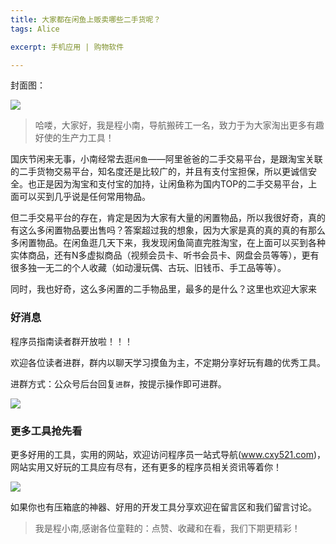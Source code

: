 ```yaml
---
title: 大家都在闲鱼上贩卖哪些二手货呢？
tags: Alice

excerpt: 手机应用 | 购物软件

---
```


封面图：

![](https://navtool.gitee.io/blog/assets/imgs/20220922/00.jpg)


> 哈喽，大家好，我是程小南，导航搬砖工一名，致力于为大家淘出更多有趣好使的生产力工具！

国庆节闲来无事，小南经常去逛`闲鱼`——阿里爸爸的二手交易平台，是跟淘宝关联的二手货物交易平台，知名度还是比较广的，并且有支付宝担保，所以更诚信安全。也正是因为淘宝和支付宝的加持，让闲鱼称为国内TOP的二手交易平台，上面可以买到几乎说是任何常用物品。

但二手交易平台的存在，肯定是因为大家有大量的闲置物品，所以我很好奇，真的有这么多闲置物品要出售吗？答案超过我的想象，因为大家是真的真的真的有那么多闲置物品。在闲鱼逛几天下来，我发现闲鱼简直完胜淘宝，在上面可以买到各种实体商品，还有N多虚拟商品（视频会员卡、听书会员卡、网盘会员等等），更有很多独一无二的个人收藏（如动漫玩偶、古玩、旧钱币、手工品等等）。

同时，我也好奇，这么多闲置的二手物品里，最多的是什么？这里也欢迎大家来

### 好消息

程序员指南读者群开放啦！！！

欢迎各位读者进群，群内以聊天学习摸鱼为主，不定期分享好玩有趣的优秀工具。

进群方式：公众号后台回复`进群`，按提示操作即可进群。

![](https://navtool.gitee.io/blog/assets/imgs/erweima.jpg)

### 更多工具抢先看

更多好用的工具，实用的网站，欢迎访问程序员一站式导航(www.cxy521.com)，网站实用又好玩的工具应有尽有，还有更多的程序员相关资讯等着你！

![](https://navtool.gitee.io/blog/assets/imgs/wangzhan.png)

如果你也有压箱底的神器、好用的开发工具分享欢迎在留言区和我们留言讨论。

>  我是程小南,感谢各位童鞋的：点赞、收藏和在看，我们下期更精彩！
